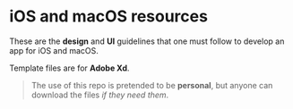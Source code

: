 # iOS and macOS resources
These are the **design** and **UI** guidelines that one must follow to develop an app for iOS and macOS.

Template files are for **Adobe Xd**.

> The use of this repo is pretended to be **personal**, but anyone can download the files *if they need them*.
